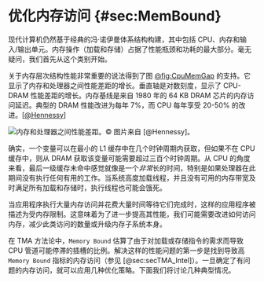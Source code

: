 # 优化内存访问 {#sec:MemBound}

现代计算机仍然基于经典的冯·诺伊曼体系结构构建，其中包括 CPU、内存和输入/输出单元。内存操作（加载和存储）占据了性能瓶颈和功耗的最大部分。毫无疑问，我们首先从这个类别开始。

关于内存层次结构性能非常重要的说法得到了图 [@fig:CpuMemGap](#CpuMemGap) 的支持。它显示了内存和处理器之间性能差距的增长。垂直轴是对数刻度，显示了 CPU-DRAM 性能差距的增长。内存基线是来自 1980 年的 64 KB DRAM 芯片的内存访问延迟。典型的 DRAM 性能改进为每年 7%，而 CPU 每年享受 20-50% 的改进。[[@Hennessy](../References.md#Hennessy)]

![内存和处理器之间性能差距。*© 图片来自 [[@Hennessy](../References.md#Hennessy)]。*](https://raw.githubusercontent.com/dendibakh/perf-book/main/img/memory-access-opts/ProcessorMemoryGap.png)<div id="CpuMemGap"></div>

确实，一个变量可以在最小的 L1 缓存中在几个时钟周期内获取，但如果不在 CPU 缓存中，则从 DRAM 获取该变量可能需要超过三百个时钟周期。从 CPU 的角度来看，最后一级缓存未命中感觉就像是一个*非常*长的时间，特别是如果处理器在此期间没有执行任何有用的工作。当系统高度加载线程，并且没有可用的内存带宽及时满足所有加载和存储时，执行线程也可能会饿死。

当应用程序执行大量内存访问并花费大量时间等待它们完成时，这样的应用程序被描述为受内存限制。这意味着为了进一步提高其性能，我们可能需要改进如何访问内存，减少此类访问的数量或升级内存子系统本身。

在 TMA 方法论中，`Memory Bound` 估算了由于对加载或存储指令的需求而导致 CPU 管道可能停滞的插槽的比例。解决这样的性能问题的第一步是找到导致高 `Memory Bound` 指标的内存访问（参见 [@sec:secTMA_Intel]）。一旦确定了有问题的内存访问，就可以应用几种优化策略。下面我们将讨论几种典型情况。
